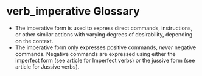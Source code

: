 # verb_imperative Glossary
- The imperative form is used to express direct commands, instructions, or other similar actions with varying degrees of desirability, depending on the context.
- The imperative form only expresses positive commands, *never* negative commands.  Negative commands are expressed using either the imperfect form (see article for Imperfect verbs) or the jussive form (see article for Jussive verbs).